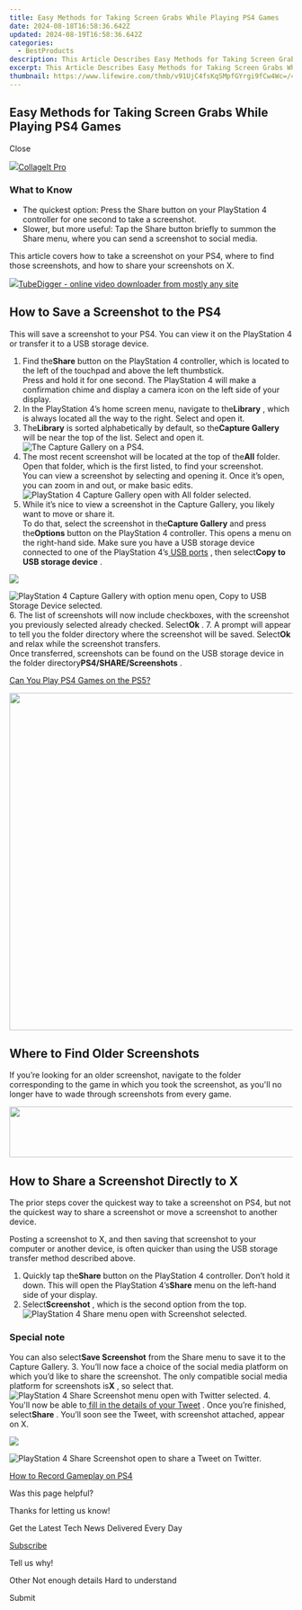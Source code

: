 ```yaml
---
title: Easy Methods for Taking Screen Grabs While Playing PS4 Games
date: 2024-08-18T16:58:36.642Z
updated: 2024-08-19T16:58:36.642Z
categories:
  - BestProducts
description: This Article Describes Easy Methods for Taking Screen Grabs While Playing PS4 Games
excerpt: This Article Describes Easy Methods for Taking Screen Grabs While Playing PS4 Games
thumbnail: https://www.lifewire.com/thmb/v91UjC4fsKqSMpfGYrgi9fCw4Wc=/400x300/filters:no_upscale():max_bytes(150000):strip_icc():format(webp)/20201117103929-532580a0db8346228f20b8d694ee67cb.jpg
---
```


## Easy Methods for Taking Screen Grabs While Playing PS4 Games

Close 

<!-- affiliate ads begin -->
<a href="https://secure.2checkout.com/order/checkout.php?PRODS=4530091&QTY=1&AFFILIATE=108875&CART=1"><img src="https://www.pearlmountainsoft.com/n_img/product/cit_win/banScrn.jpg" border="0">CollageIt Pro</a>
<!-- affiliate ads end -->
###  What to Know

* The quickest option: Press the Share button on your PlayStation 4 controller for one second to take a screenshot.
* Slower, but more useful: Tap the Share button briefly to summon the Share menu, where you can send a screenshot to social media.

 This article covers how to take a screenshot on your PS4, where to find those screenshots, and how to share your screenshots on X.

<!-- affiliate ads begin -->
<a href="https://secure.2checkout.com/order/checkout.php?PRODS=4572700&QTY=1&AFFILIATE=108875&CART=1"><img src="	https://www.tubedigger.com/wp-content/uploads/2020/08/tubedigger-software-new.png" border="0">TubeDigger - online video downloader from mostly any site</a>
<!-- affiliate ads end -->
##  How to Save a Screenshot to the PS4 

 This will save a screenshot to your PS4\. You can view it on the PlayStation 4 or transfer it to a USB storage device.

1. Find the**Share** button on the PlayStation 4 controller, which is located to the left of the touchpad and above the left thumbstick.  
 Press and hold it for one second. The PlayStation 4 will make a confirmation chime and display a camera icon on the left side of your display.
2. In the PlayStation 4’s home screen menu, navigate to the**Library** , which is always located all the way to the right. Select and open it.
3. The**Library** is sorted alphabetically by default, so the**Capture Gallery** will be near the top of the list. Select and open it.  
![The Capture Gallery on a PS4.](https://www.lifewire.com/thmb/eI9jR4WZ2sO75Teid4rXoRfXuI8=/1500x0/filters:no_upscale():max_bytes(150000):strip_icc():format(webp)/A3-ScreenshotonPS4-annotated-8b59acc1d643448aabf248ee3ebe2c65.jpg)
4. The most recent screenshot will be located at the top of the**All** folder. Open that folder, which is the first listed, to find your screenshot.  
 You can view a screenshot by selecting and opening it. Once it’s open, you can zoom in and out, or make basic edits.  
![PlayStation 4 Capture Gallery open with All folder selected.](https://www.lifewire.com/thmb/n0xp5zvi4vN_7n-_f4oakfxjtM0=/1500x0/filters:no_upscale():max_bytes(150000):strip_icc():format(webp)/A4-ScreenshotonPS4-annotated-ae5bdd84a49147e5890789ab8aef0311.jpg)
5. While it’s nice to view a screenshot in the Capture Gallery, you likely want to move or share it.  
 To do that, select the screenshot in the**Capture Gallery** and press the**Options** button on the PlayStation 4 controller. This opens a menu on the right-hand side. Make sure you have a USB storage device connected to one of the PlayStation 4’s[ USB ports](https://www.lifewire.com/what-is-a-usb-port-818166) , then select**Copy to USB storage device** .  
<!-- affiliate ads begin -->
<a href="https://store.bitdefender.com/affiliate.php?ACCOUNT=BITLATIN&AFFILIATE=108875&PATH=http%3A%2F%2Fwww.bitdefender.com%2Fbusiness%3FAFFILIATE%3D108875%26RESOURCE%3D30%2525%2BOff%2Ball%2BGravityZone%2BProducts"><img src="https://www.bitdefender.com/content/dam/bitdefender/business/campaign/1200X628.png" border="0"></a>
<!-- affiliate ads end -->
![PlayStation 4 Capture Gallery with option menu open, Copy to USB Storage Device selected.](https://www.lifewire.com/thmb/jnGosDMQbmlWzAn2GW7mBXX0kzM=/1500x0/filters:no_upscale():max_bytes(150000):strip_icc():format(webp)/A5-ScreenshotonPS4-annotated-3f232473d63d47259900bfeb8a70d3c6.jpg)
6. The list of screenshots will now include checkboxes, with the screenshot you previously selected already checked. Select**Ok** .
7. A prompt will appear to tell you the folder directory where the screenshot will be saved. Select**Ok** and relax while the screenshot transfers.  
 Once transferred, screenshots can be found on the USB storage device in the folder directory**PS4/SHARE/Screenshots** .

[ Can You Play PS4 Games on the PS5? ](https://www.lifewire.com/backwards-compatibility-ps5-5084149) 

<!-- affiliate ads begin -->
<a href="https://appsumo.8odi.net/c/5597632/2075475/7443" target="_top" id="2075475"><img src="//a.impactradius-go.com/display-ad/7443-2075475" border="0" alt="" width="1200" height="600"/></a><img height="0" width="0" src="https://appsumo.8odi.net/i/5597632/2075475/7443" style="position:absolute;visibility:hidden;" border="0" />
<!-- affiliate ads end -->
##  Where to Find Older Screenshots 

 If you’re looking for an older screenshot, navigate to the folder corresponding to the game in which you took the screenshot, as you'll no longer have to wade through screenshots from every game.  

<!-- affiliate ads begin -->
<a href="https://arkmc.pxf.io/c/5597632/427477/5172" target="_top" id="427477"><img src="//a.impactradius-go.com/display-ad/5172-427477" border="0" alt="" width="728" height="90"/></a><img height="0" width="0" src="https://arkmc.pxf.io/i/5597632/427477/5172" style="position:absolute;visibility:hidden;" border="0" />
<!-- affiliate ads end -->
##  How to Share a Screenshot Directly to X 

 The prior steps cover the quickest way to take a screenshot on PS4, but not the quickest way to share a screenshot or move a screenshot to another device.

 Posting a screenshot to X, and then saving that screenshot to your computer or another device, is often quicker than using the USB storage transfer method described above.

1. Quickly tap the**Share** button on the PlayStation 4 controller. Don’t hold it down. This will open the PlayStation 4’s**Share** menu on the left-hand side of your display.
2. Select**Screenshot** , which is the second option from the top.  
![PlayStation 4 Share menu open with Screenshot selected.](https://www.lifewire.com/thmb/TwHEbDMuEmpG0COI1qbF9T0oico=/1500x0/filters:no_upscale():max_bytes(150000):strip_icc():format(webp)/B2-ScreenshotonPS4-annotated-d09b135eb74344a6963f7bd0b677ab67.jpg)  
###  Special note  
 You can also select**Save Screenshot** from the Share menu to save it to the Capture Gallery.
3. You’ll now face a choice of the social media platform on which you’d like to share the screenshot. The only compatible social media platform for screenshots is**X** , so select that.  
![PlayStation 4 Share Screenshot menu open with Twitter selected.](https://www.lifewire.com/thmb/_A-3Ahr76efuT6-8kIYRCZ3GJmI=/1500x0/filters:no_upscale():max_bytes(150000):strip_icc():format(webp)/B3-ScreenshotonPS4-annotated-ddfe04138c1f4a37b7683c8fa5cb0426.jpg)
4. You'll now be able to[ fill in the details of your Tweet](https://www.lifewire.com/tutorial-intro-to-using-twitter-2654622) . Once you’re finished, select**Share** . You’ll soon see the Tweet, with screenshot attached, appear on X.  
<!-- affiliate ads begin -->
<a href="https://shop.mondly.com/affiliate.php?ACCOUNT=ATISTUDI&AFFILIATE=108875&PATH=https%3A%2F%2Fwww.mondly.com%3FAFFILIATE%3D108875%26RESOURCE%3D%2BBusiness%2B970x90%2B"><img src="https://secure.avangate.com/images/merchant/69c418c33ec2e1a4267fa9bb77fa1428/business-970x90.gif" border="0"></a>
<!-- affiliate ads end -->
![PlayStation 4 Share Screenshot open to share a Tweet on Twitter.](https://www.lifewire.com/thmb/cl-z4j1rz5GYdGnxi_dQHCKBX1U=/1500x0/filters:no_upscale():max_bytes(150000):strip_icc():format(webp)/B4-ScreenshotonPS4-annotated-5e4432cd0ed84941bfa961be4e9e88bf.jpg)

[ How to Record Gameplay on PS4 ](https://www.lifewire.com/record-gameplay-on-ps4-5074215) 

Was this page helpful?

Thanks for letting us know!

 Get the Latest Tech News Delivered Every Day

[ Subscribe ](https://www.lifewire.com/#) 

Tell us why!

 Other  Not enough details  Hard to understand 

 Submit 

<ins class="adsbygoogle"
     style="display:block"
     data-ad-format="autorelaxed"
     data-ad-client="ca-pub-7571918770474297"
     data-ad-slot="1223367746"></ins>



<ins class="adsbygoogle"
     style="display:block"
     data-ad-client="ca-pub-7571918770474297"
     data-ad-slot="8358498916"
     data-ad-format="auto"
     data-full-width-responsive="true"></ins>


